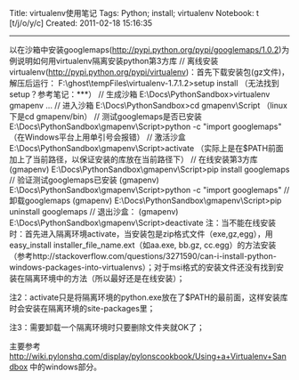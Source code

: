 Title: virtualenv使用笔记
Tags: Python; install; virtualenv
Notebook: t [t/j/o/y/c]
Created: 2011-02-18 15:16:35

------

以在沙箱中安装googlemaps(http://pypi.python.org/pypi/googlemaps/1.0.2)为例说明如何用virtualenv隔离安装python第3方库 
// 离线安装virtualenv(http://pypi.python.org/pypi/virtualenv)：首先下载安装包(gz文件)，解压后运行： 
F:\ghost\tempFiles\virtualenv-1.7.1.2>setup install 
（无法找到setup？参考笔记：***） 
// 生成沙箱 
E:\Docs\PythonSandbox>virtualenv gmapenv 
... 
// 进入沙箱 
E:\Docs\PythonSandbox>cd gmapenv\Script 
（linux下是cd gmapenv/bin） 
// 测试googlemaps是否已安装 
E:\Docs\PythonSandbox\gmapenv\Script>python -c "import googlemaps" 
（在Windows平台上用单引号会报错） 
// 激活沙盒 
E:\Docs\PythonSandbox\gmapenv\Script>activate 
（实际上是在$PATH前面加上了当前路径，以保证安装的库放在当前路径下） 
// 在线安装第3方库 
(gmapenv) E:\Docs\PythonSandbox\gmapenv\Script>pip install googlemaps 
// 验证测试googlemaps已安装 
(gmapenv) E:\Docs\PythonSandbox\gmapenv\Script>python -c "import googlemaps" 
// 卸载googlemaps 
(gmapenv) E:\Docs\PythonSandbox\gmapenv\Script>pip uninstall googlemaps 
// 退出沙盒： 
(gmapenv) E:\Docs\PythonSandbox\gmapenv\Script>deactivate 
注：当不能在线安装时：首先进入隔离环境activate，当安装包是zip格式文件（exe,gz,egg），用easy_install installer_file_name.ext（如aa.exe, bb.gz, cc.egg）的方法安装（参考http://stackoverflow.com/questions/3271590/can-i-install-python-windows-packages-into-virtualenvs）；对于msi格式的安装文件还没有找到安装在隔离环境中的方法（所以最好还是在线安装）； 

注2：activate只是将隔离环境的python.exe放在了$PATH的最前面，这样安装库时会安装在隔离环境的site-packages里；

注3：需要卸载一个隔离环境时只要删除文件夹就OK了；

主要参考 http://wiki.pylonshq.com/display/pylonscookbook/Using+a+Virtualenv+Sandbox 中的windows部分。
